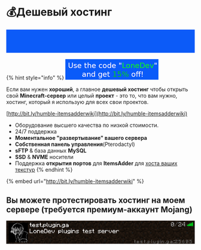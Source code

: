 # 💰Дешевый хостинг

![](.gitbook/assets/mmica0s.gif)

{% hint style="info" %}
![](.gitbook/assets/immagine%20%2826%29.png)

Если вам нужен **хороший**, а главное **дешевый хостинг** чтобы открыть свой **Minecraft-сервер** или целый **проект** - это то, что вам нужно, хостинг, который я использую для всех свои проектов.

[http://bit.ly/humble-itemsadderwiki](http://bit.ly/humble-itemsadderwiki)

* Оборудование высшего качества по низкой стоимости.
* 24/7 поддержка
* **Моментальное "развертывание" вашего сервера**
* **Собственная панель управления**\(Pterodactyl\)
* **sFTP** & база данных **MySQL** 
* **SSD** & **NVME** носители
* Поддержка **открытия портов** для **ItemsAdder** для [хоста ваших текстур](plugin-usage/resourcepack-hosting/resourcepack-self-hosting.md)
{% endhint %}

{% embed url="http://bit.ly/humble-itemsadderwiki" %}

## Вы можете протестировать хостинг на моем сервере (требуется премиум-аккаунт Mojang)

![](.gitbook/assets/immagine%20%2823%29.png)



